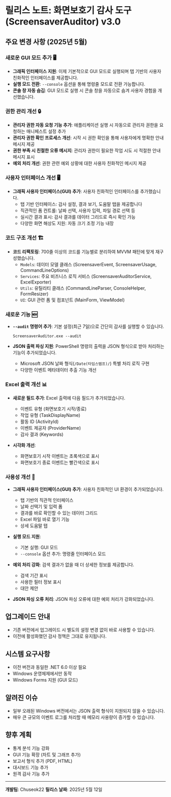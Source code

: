 # 릴리스 노트: 화면보호기 감사 도구 (ScreensaverAuditor) v3.0

## 주요 변경 사항 (2025년 5월)

### 새로운 GUI 모드 추가 🖥️

- **그래픽 인터페이스 지원**: 이제 기본적으로 GUI 모드로 실행되며 탭 기반의 사용자 친화적인 인터페이스를 제공합니다.
- **실행 모드 전환**: `--console` 옵션을 통해 명령줄 모드로 전환 가능합니다.
- **콘솔 창 자동 숨김**: GUI 모드로 실행 시 콘솔 창을 자동으로 숨겨 사용자 경험을 개선했습니다.

### 권한 관리 개선 🔒

- **관리자 권한 자동 요청 기능 추가**: 애플리케이션 실행 시 자동으로 관리자 권한을 요청하는 매니페스트 설정 추가
- **관리자 권한 확인 프로세스 개선**: 시작 시 권한 확인을 통해 사용자에게 명확한 안내 메시지 제공
- **권한 부족 시 친절한 오류 메시지**: 관리자 권한이 필요한 작업 시도 시 적절한 안내 메시지 표시
- **예외 처리 개선**: 권한 관련 예외 상황에 대한 사용자 친화적인 메시지 제공

### 사용자 인터페이스 개선 🖥️

- **그래픽 사용자 인터페이스(GUI) 추가**: 사용자 친화적인 인터페이스를 추가했습니다.
  - 탭 기반 인터페이스: 감사 설정, 결과 보기, 도움말 탭을 제공합니다
  - 직관적인 폼 컨트롤: 날짜 선택, 사용자 입력, 파일 경로 선택 등
  - 실시간 결과 표시: 감사 결과를 데이터 그리드로 즉시 확인 가능
  - 다양한 화면 해상도 지원: 자동 크기 조정 기능 내장

### 코드 구조 개선 🏗️

- **코드 리팩토링**: 700줄 이상의 코드를 기능별로 분리하여 MVVM 패턴에 맞게 재구성했습니다.
  - `Models`: 데이터 모델 클래스 (ScreensaverEvent, ScreensaverUsage, CommandLineOptions)
  - `Services`: 주요 비즈니스 로직 서비스 (ScreensaverAuditorService, ExcelExporter)
  - `Utils`: 유틸리티 클래스 (CommandLineParser, ConsoleHelper, FormResizer)
  - `UI`: GUI 관련 폼 및 컴포넌트 (MainForm, ViewModel)

### 새로운 기능 🆕

- **`--audit` 명령어 추가**: 기본 설정(최근 7일)으로 간단히 감사를 실행할 수 있습니다.
  ```
  ScreensaverAuditor.exe --audit
  ```

- **JSON 출력 파싱 지원**: PowerShell 명령의 출력을 JSON 형식으로 받아 처리하는 기능이 추가되었습니다.
  - Microsoft JSON 날짜 형식(`/Date(타임스탬프)/`) 특별 처리 로직 구현
  - 다양한 이벤트 메타데이터 추출 기능 개선

### Excel 출력 개선 📊

- **새로운 필드 추가**: Excel 출력에 다음 필드가 추가되었습니다.
  - 이벤트 유형 (화면보호기 시작/종료)
  - 작업 유형 (TaskDisplayName)
  - 활동 ID (ActivityId)
  - 이벤트 제공자 (ProviderName)
  - 감사 결과 (Keywords)

- **시각화 개선**: 
  - 화면보호기 시작 이벤트는 초록색으로 표시
  - 화면보호기 종료 이벤트는 빨간색으로 표시

### 사용성 개선 🧰

- **그래픽 사용자 인터페이스(GUI) 추가**: 사용자 친화적인 UI 환경이 추가되었습니다.
  - 탭 기반의 직관적 인터페이스
  - 날짜 선택기 및 입력 폼
  - 결과를 바로 확인할 수 있는 데이터 그리드
  - Excel 파일 바로 열기 기능
  - 상세 도움말 탭

- **실행 모드 지원**:
  - 기본 실행: GUI 모드
  - `--console` 옵션 추가: 명령줄 인터페이스 모드

- **예외 처리 강화**: 검색 결과가 없을 때 더 상세한 정보를 제공합니다.
  - 검색 기간 표시
  - 사용한 필터 정보 표시
  - 대안 제안

- **JSON 파싱 오류 처리**: JSON 파싱 오류에 대한 예외 처리가 강화되었습니다.

## 업그레이드 안내

- 기존 버전에서 업그레이드 시 별도의 설정 변경 없이 바로 사용할 수 있습니다.
- 이전에 활성화했던 감사 정책은 그대로 유지됩니다.

## 시스템 요구사항

- 이전 버전과 동일한 .NET 6.0 이상 필요
- Windows 운영체제에서만 동작
- Windows Forms 지원 (GUI 모드)

## 알려진 이슈

- 일부 오래된 Windows 버전에서는 JSON 출력 형식이 지원되지 않을 수 있습니다.
- 매우 큰 규모의 이벤트 로그를 처리할 때 메모리 사용량이 증가할 수 있습니다.

## 향후 계획

- 통계 분석 기능 강화
- GUI 기능 확장 (차트 및 그래프 추가)
- 보고서 형식 추가 (PDF, HTML)
- 대시보드 기능 추가
- 원격 감사 기능 추가

---

**개발팀**: Chuseok22
**릴리스 날짜**: 2025년 5월 12일
